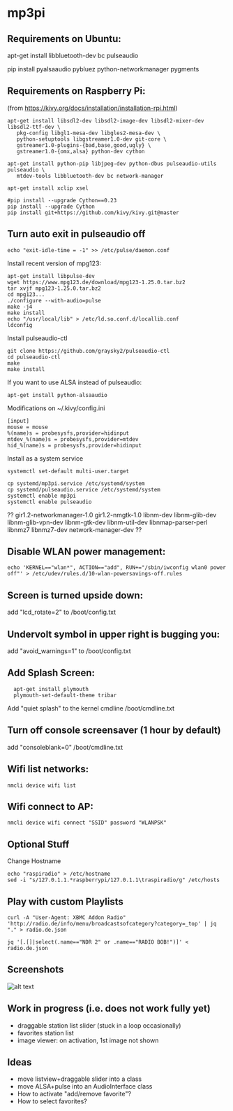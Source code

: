 # mp3pi

## Requirements on Ubuntu:

apt-get install libbluetooth-dev bc pulseaudio

pip install pyalsaaudio pybluez python-networkmanager pygments

## Requirements on Raspberry Pi:

(from https://kivy.org/docs/installation/installation-rpi.html)

```
apt-get install libsdl2-dev libsdl2-image-dev libsdl2-mixer-dev libsdl2-ttf-dev \
   pkg-config libgl1-mesa-dev libgles2-mesa-dev \
   python-setuptools libgstreamer1.0-dev git-core \
   gstreamer1.0-plugins-{bad,base,good,ugly} \
   gstreamer1.0-{omx,alsa} python-dev cython

apt-get install python-pip libjpeg-dev python-dbus pulseaudio-utils pulseaudio \
   mtdev-tools libbluetooth-dev bc network-manager

apt-get install xclip xsel

#pip install --upgrade Cython==0.23
pip install --upgrade Cython
pip install git+https://github.com/kivy/kivy.git@master
```

## Turn auto exit in pulseaudio off
```
echo "exit-idle-time = -1" >> /etc/pulse/daemon.conf
```

Install recent version of mpg123:
```
apt-get install libpulse-dev
wget https://www.mpg123.de/download/mpg123-1.25.0.tar.bz2
tar xvjf mpg123-1.25.0.tar.bz2
cd mpg123...
./configure --with-audio=pulse
make -j4
make install
echo "/usr/local/lib" > /etc/ld.so.conf.d/locallib.conf
ldconfig
```

Install pulseaudio-ctl
```
git clone https://github.com/graysky2/pulseaudio-ctl
cd pulseaudio-ctl
make
make install
```

If you want to use ALSA instead of pulseaudio:
```
apt-get install python-alsaaudio
```

Modifications on ~/.kivy/config.ini
```
[input]
mouse = mouse
%(name)s = probesysfs,provider=hidinput
mtdev_%(name)s = probesysfs,provider=mtdev
hid_%(name)s = probesysfs,provider=hidinput
```

Install as a system service
```
systemctl set-default multi-user.target

cp systemd/mp3pi.service /etc/systemd/system
cp systemd/pulseaudio.service /etc/systemd/system
systemctl enable mp3pi
systemctl enable pulseaudio
```

?? gir1.2-networkmanager-1.0 gir1.2-nmgtk-1.0 libnm-dev libnm-glib-dev libnm-glib-vpn-dev libnm-gtk-dev
  libnm-util-dev libnmap-parser-perl libnmz7 libnmz7-dev network-manager-dev ??

## Disable WLAN power management:
```
echo 'KERNEL=="wlan*", ACTION=="add", RUN+="/sbin/iwconfig wlan0 power off"' > /etc/udev/rules.d/10-wlan-powersavings-off.rules
```

## Screen is turned upside down:
  add "lcd_rotate=2" to /boot/config.txt

## Undervolt symbol in upper right is bugging you:
  add "avoid_warnings=1" to /boot/config.txt

## Add Splash Screen:
```
  apt-get install plymouth
  plymouth-set-default-theme tribar
```

  Add "quiet splash" to the kernel cmdline /boot/cmdline.txt

## Turn off console screensaver (1 hour by default)
  add "consoleblank=0" /boot/cmdline.txt

## Wifi list networks:
```
nmcli device wifi list
```

## Wifi connect to AP:
```
nmcli device wifi connect "SSID" password "WLANPSK"
```

## Optional Stuff
Change Hostname
```
echo "raspiradio" > /etc/hostname
sed -i "s/127.0.1.1.*raspberrypi/127.0.1.1\traspiradio/g" /etc/hosts
```

## Play with custom Playlists
```
curl -A "User-Agent: XBMC Addon Radio" 'http://radio.de/info/menu/broadcastsofcategory?category=_top' | jq "." > radio.de.json

jq '[.[]|select(.name=="NDR 2" or .name=="RADIO BOB!")]' < radio.de.json
```

## Screenshots
![alt text](screenshots/screenshot.png "Description goes here")

## Work in progress (i.e. does not work fully yet)
- draggable station list slider (stuck in a loop occasionally)
- favorites station list
- image viewer: on activation, 1st image not shown

## Ideas
- move listview+draggable slider into a class
- move ALSA+pulse into an AudioInterface class
- How to activate "add/remove favorite"?
- How to select favorites?
